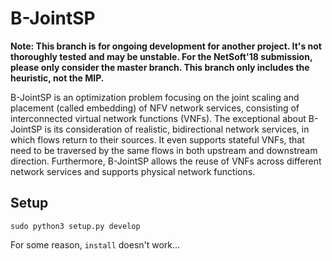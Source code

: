 # B-JointSP 

**Note: This branch is for ongoing development for another project. It's not thoroughly tested and may be unstable. For the NetSoft'18 submission, please only consider the master branch. This branch only includes the heuristic, not the MIP.**

B-JointSP is an optimization problem focusing on the joint scaling and placement (called embedding) of NFV network services, consisting of interconnected virtual network functions (VNFs). The exceptional about B-JointSP is its consideration of realistic, bidirectional network services, in which flows return to their sources. It even supports stateful VNFs, that need to be traversed by the same flows in both upstream and downstream direction. Furthermore, B-JointSP allows the reuse of VNFs across different network services and supports physical network functions.


## Setup

```
sudo python3 setup.py develop
```

For some reason, `install` doesn't work...
